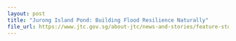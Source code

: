 ```yaml
---
layout: post
title: "Jurong Island Pond: Building Flood Resilience Naturally"
file_url: https://www.jtc.gov.sg/about-jtc/news-and-stories/feature-stories/jurisl-jurong-island-pond-building-flood-resilience-naturally
---
```

